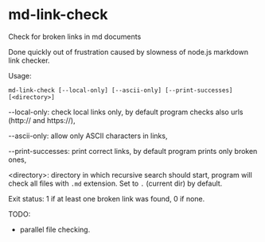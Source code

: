 # md-link-check
Check for broken links in md documents

Done quickly out of frustration caused by slowness of node.js markdown link checker.

Usage:

```
md-link-check [--local-only] [--ascii-only] [--print-successes] [<directory>]
```

--local-only: check local links only, by default program checks also urls (http:// and https://),

--ascii-only: allow only ASCII characters in links,

--print-successes: print correct links, by default program prints only broken ones,

\<directory\>: directory in which recursive search should start, program will check all files with `.md` extension. Set to `.` (current dir) by default.

Exit status: 1 if at least one broken link was found, 0 if none.

TODO:

* parallel file checking.

